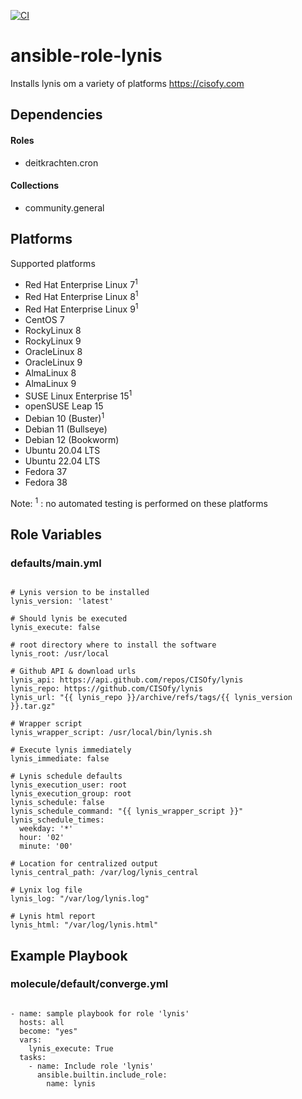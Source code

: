 [![CI](https://github.com/de-it-krachten/ansible-role-lynis/workflows/CI/badge.svg?event=push)](https://github.com/de-it-krachten/ansible-role-lynis/actions?query=workflow%3ACI)


# ansible-role-lynis

Installs lynis om a variety of platforms
https://cisofy.com 



## Dependencies

#### Roles
- deitkrachten.cron

#### Collections
- community.general

## Platforms

Supported platforms

- Red Hat Enterprise Linux 7<sup>1</sup>
- Red Hat Enterprise Linux 8<sup>1</sup>
- Red Hat Enterprise Linux 9<sup>1</sup>
- CentOS 7
- RockyLinux 8
- RockyLinux 9
- OracleLinux 8
- OracleLinux 9
- AlmaLinux 8
- AlmaLinux 9
- SUSE Linux Enterprise 15<sup>1</sup>
- openSUSE Leap 15
- Debian 10 (Buster)<sup>1</sup>
- Debian 11 (Bullseye)
- Debian 12 (Bookworm)
- Ubuntu 20.04 LTS
- Ubuntu 22.04 LTS
- Fedora 37
- Fedora 38

Note:
<sup>1</sup> : no automated testing is performed on these platforms

## Role Variables
### defaults/main.yml
<pre><code>
# Lynis version to be installed
lynis_version: 'latest'

# Should lynis be executed
lynis_execute: false

# root directory where to install the software
lynis_root: /usr/local

# Github API & download urls
lynis_api: https://api.github.com/repos/CISOfy/lynis
lynis_repo: https://github.com/CISOfy/lynis
lynis_url: "{{ lynis_repo }}/archive/refs/tags/{{ lynis_version }}.tar.gz"

# Wrapper script
lynis_wrapper_script: /usr/local/bin/lynis.sh

# Execute lynis immediately
lynis_immediate: false

# Lynis schedule defaults
lynis_execution_user: root
lynis_execution_group: root
lynis_schedule: false
lynis_schedule_command: "{{ lynis_wrapper_script }}"
lynis_schedule_times:
  weekday: '*'
  hour: '02'
  minute: '00'

# Location for centralized output
lynis_central_path: /var/log/lynis_central

# Lynix log file
lynis_log: "/var/log/lynis.log"

# Lynis html report
lynis_html: "/var/log/lynis.html"
</pre></code>




## Example Playbook
### molecule/default/converge.yml
<pre><code>
- name: sample playbook for role 'lynis'
  hosts: all
  become: "yes"
  vars:
    lynis_execute: True
  tasks:
    - name: Include role 'lynis'
      ansible.builtin.include_role:
        name: lynis
</pre></code>
